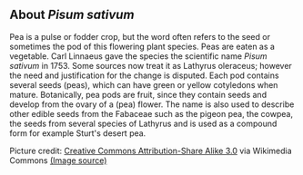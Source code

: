 **About *Pisum sativum***
-------------------------
Pea is a pulse or fodder crop, but the word often refers to the seed or sometimes the pod of this flowering plant species. Peas are eaten as a vegetable. Carl Linnaeus gave the species the scientific name *Pisum sativum* in 1753. Some sources now treat it as Lathyrus oleraceus; however the need and justification for the change is disputed. Each pod contains several seeds (peas), which can have green or yellow cotyledons when mature. Botanically, pea pods are fruit, since they contain seeds and develop from the ovary of a (pea) flower. The name is also used to describe other edible seeds from the Fabaceae such as the pigeon pea, the cowpea, the seeds from several species of Lathyrus and is used as a compound form for example Sturt's desert pea.


Picture credit: [Creative Commons Attribution-Share Alike 3.0](https://creativecommons.org/licenses/by-sa/3.0) via Wikimedia Commons [(Image source)](https://en.wikipedia.org/wiki/File:Peas_in_pods_-_Studio.jpg)
